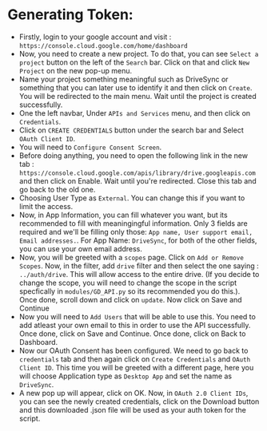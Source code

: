 # Generating Token:
- Firstly, login to your google account and visit : `https://console.cloud.google.com/home/dashboard`
- Now, you need to create a new project. To do that, you can see `Select a project` button on the left of the `Search` bar. Click on that and click `New Project` on the new pop-up menu.
- Name your project something meaningful such as DriveSync or something that you can later use to identify it and then click on `Create`. You will be redirected to the main menu. Wait until the project is created successfully.
- One the left navbar, Under `APIs and Services` menu, and then click on `Credentials`.
- Click on `CREATE CREDENTIALS` button under the search bar and Select `OAuth Client ID`.
- You will need to `Configure Consent Screen`.
- Before doing anything, you need to open the following link in the new tab : `https://console.cloud.google.com/apis/library/drive.googleapis.com` and then click on Enable. Wait until you're redirected. Close this tab and go back to the old one.
- Choosing User Type as `External`. You can change this if you want to limit the access.
- Now, in App Information, you can fill whatever you want, but its recommended to fill with meaningingful information. Only 3 fields are required and we'll be filling only those: `App name, User support email, Email addresses.`. For App Name: `DriveSync`, for both of the other fields, you can use your own email address.
- Now, you will be greeted with a `scopes` page. Click on `Add or Remove Scopes`. Now, in the filter, add `drive` filter and then select the one saying : `../auth/drive`. This will allow access to the entire drive. (If you decide to change the scope, you will need to change the scope in the script specfically in `modules/GD_API.py` so its recommended you do this.). Once done, scroll down and click on `update`. Now click on Save and Continue
- Now you will need to `Add Users` that will be able to use this. You need to add atleast your own email to this in order to use the API successfully. Once done, click on Save and Continue. Once done, click on Back to Dashboard.
- Now our OAuth Consent has been configured. We need to go back to `credentials` tab and then again click on `Create Credentials` and `OAuth Client ID`. This time you will be greeted with a different page, here you will choose Application type as `Desktop App` and set the name as `DriveSync`.
- A new pop up will appear, click on OK. Now, in `OAuth 2.0 Client IDs`, you can see the newly created credentials, click on the Download button and this downloaded .json file will be used as your auth token for the script.